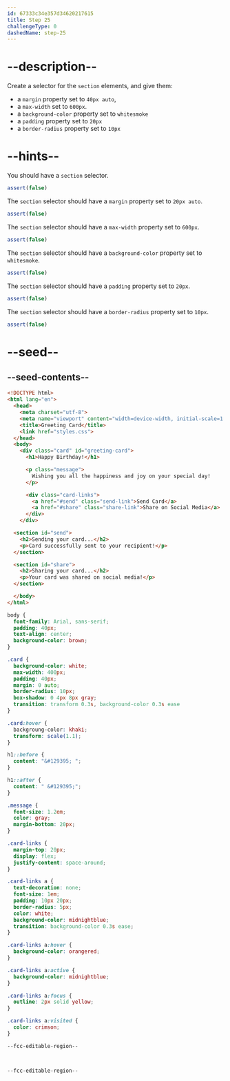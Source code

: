 ```yaml
---
id: 67333c34e357d34620217615
title: Step 25
challengeType: 0
dashedName: step-25
---
```


# --description--

Create a selector for the `section` elements, and give them:

- a `margin` property set to `40px auto`,
- a `max-width` set to `600px`.
- a `background-color` property set to `whitesmoke`
- a `padding` property set to `20px`
- a `border-radius` property set to `10px`

# --hints--

You should have a `section` selector.

```js
assert(false)
```

The `section` selector should have a `margin` property set to `20px auto`.

```js
assert(false)
```

The `section` selector should have a `max-width` property set to `600px`.

```js
assert(false)
```

The `section` selector should have a `background-color` property set to `whitesmoke`.

```js
assert(false)
```

The `section` selector should have a `padding` property set to `20px`.

```js
assert(false)
```

The `section` selector should have a `border-radius` property set to `10px`.

```js
assert(false)
```

# --seed--

## --seed-contents--

```html
<!DOCTYPE html>
<html lang="en">
  <head>
    <meta charset="utf-8">
    <meta name="viewport" content="width=device-width, initial-scale=1.0">
    <title>Greeting Card</title>
    <link href="styles.css">
  </head>
  <body>
    <div class="card" id="greeting-card">
      <h1>Happy Birthday!</h1>

      <p class="message">
        Wishing you all the happiness and joy on your special day!
      </p>

      <div class="card-links">
        <a href="#send" class="send-link">Send Card</a>
        <a href="#share" class="share-link">Share on Social Media</a>
      </div>
  	</div>

  <section id="send">
    <h2>Sending your card...</h2>
    <p>Card successfully sent to your recipient!</p>
  </section>

  <section id="share">
    <h2>Sharing your card...</h2>
    <p>Your card was shared on social media!</p>
  </section>

  </body>
</html>

```

```css
body {
  font-family: Arial, sans-serif;
  padding: 40px;
  text-align: center;
  background-color: brown;
}

.card {
  background-color: white;
  max-width: 400px;
  padding: 40px;
  margin: 0 auto;
  border-radius: 10px;
  box-shadow: 0 4px 8px gray;
  transition: transform 0.3s, background-color 0.3s ease
}

.card:hover {
  backgroung-color: khaki;
  transform: scale(1.1);
}

h1::before {
  content: "&#129395; ";
}

h1::after {
  content: " &#129395;";
}

.message {
  font-size: 1.2em;
  color: gray;
  margin-bottom: 20px;
}

.card-links {
  margin-top: 20px;
  display: flex;
  justify-content: space-around;
}

.card-links a {
  text-decoration: none;
  font-size: 1em;
  padding: 10px 20px;
  border-radius: 5px;
  color: white;
  background-color: midnightblue;
  transition: background-color 0.3s ease;
}

.card-links a:hover {
  background-color: orangered;
}

.card-links a:active {
  background-color: midnightblue;
}

.card-links a:focus {
  outline: 2px solid yellow;
}

.card-links a:visited {
  color: crimson;
}

--fcc-editable-region--



--fcc-editable-region--

```
